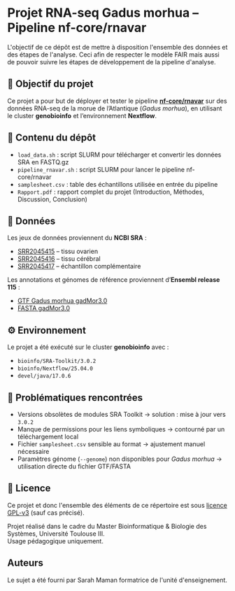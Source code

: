 # Projet RNA-seq Gadus morhua – Pipeline nf-core/rnavar

L'objectif de ce dépôt est de mettre à disposition l'ensemble des données et des étapes de l'analyse. Ceci afin de respecter le modèle FAIR mais aussi de pouvoir suivre les étapes de développement de la pipeline d'analyse.

## 🎯 Objectif du projet
Ce projet a pour but de déployer et tester le pipeline **[nf-core/rnavar](https://nf-co.re/rnavar)** sur des données RNA-seq de la morue de l’Atlantique (*Gadus morhua*), en utilisant le cluster **genobioinfo** et l’environnement **Nextflow**.

## 📂 Contenu du dépôt
- `load_data.sh` : script SLURM pour télécharger et convertir les données SRA en FASTQ.gz  
- `pipeline_rnavar.sh` : script SLURM pour lancer le pipeline nf-core/rnavar  
- `samplesheet.csv` : table des échantillons utilisée en entrée du pipeline  
- `Rapport.pdf` : rapport complet du projet (Introduction, Méthodes, Discussion, Conclusion)  

## 🧬 Données
Les jeux de données proviennent du **NCBI SRA** :  
- [SRR2045415](https://www.ncbi.nlm.nih.gov/sra/?term=SRR2045415) – tissu ovarien  
- [SRR2045416](https://www.ncbi.nlm.nih.gov/sra/?term=SRR2045416) – tissu cérébral  
- [SRR2045417](https://www.ncbi.nlm.nih.gov/sra/?term=SRR2045417) – échantillon complémentaire  

Les annotations et génomes de référence proviennent d’**Ensembl release 115** :  
- [GTF Gadus morhua gadMor3.0](https://ftp.ensembl.org/pub/release-115/gtf/gadus_morhua/Gadus_morhua.gadMor3.0.115.gtf.gz)  
- [FASTA gadMor3.0](https://ftp.ensembl.org/pub/release-115/fasta/gadus_morhua/dna/)  

## ⚙️ Environnement
Le projet a été exécuté sur le cluster **genobioinfo** avec :  
- `bioinfo/SRA-Toolkit/3.0.2`  
- `bioinfo/Nextflow/25.04.0`  
- `devel/java/17.0.6`  

## 🚧 Problématiques rencontrées
- Versions obsolètes de modules SRA Toolkit → solution : mise à jour vers `3.0.2`  
- Manque de permissions pour les liens symboliques → contourné par un téléchargement local  
- Fichier `samplesheet.csv` sensible au format → ajustement manuel nécessaire  
- Paramètres génome (`--genome`) non disponibles pour *Gadus morhua* → utilisation directe du fichier GTF/FASTA  

## 📜 Licence
Ce projet et donc l'ensemble des éléments de ce répertoire est sous [licence GPL-v3](https://github.com/CamilleAstrid/fr.utoulouse.BioSyst.NextFlow/blob/main/LICENSE) (sauf cas précisé).

Projet réalisé dans le cadre du Master Bioinformatique & Biologie des Systèmes, Université Toulouse III.  
Usage pédagogique uniquement.

## Auteurs
Le sujet a été fourni par Sarah Maman formatrice de l'unité d'enseignement.

<p/>

